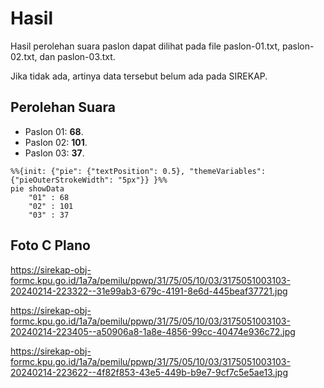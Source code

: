 # Hasil

Hasil perolehan suara paslon dapat dilihat pada file paslon-01.txt, paslon-02.txt, dan paslon-03.txt.

Jika tidak ada, artinya data tersebut belum ada pada SIREKAP.

## Perolehan Suara

 * Paslon 01: **68**.
 * Paslon 02: **101**.
 * Paslon 03: **37**.

```mermaid
%%{init: {"pie": {"textPosition": 0.5}, "themeVariables": {"pieOuterStrokeWidth": "5px"}} }%%
pie showData
    "01" : 68
    "02" : 101
    "03" : 37
```
## Foto C Plano

https://sirekap-obj-formc.kpu.go.id/1a7a/pemilu/ppwp/31/75/05/10/03/3175051003103-20240214-223322--31e99ab3-679c-4191-8e6d-445beaf37721.jpg

https://sirekap-obj-formc.kpu.go.id/1a7a/pemilu/ppwp/31/75/05/10/03/3175051003103-20240214-223405--a50906a8-1a8e-4856-99cc-40474e936c72.jpg

https://sirekap-obj-formc.kpu.go.id/1a7a/pemilu/ppwp/31/75/05/10/03/3175051003103-20240214-223622--4f82f853-43e5-449b-b9e7-9cf7c5e5ae13.jpg
